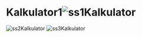 # Kalkulator1![ss1Kalkulator](https://user-images.githubusercontent.com/102037945/200733339-ca8c21ef-f233-4aa1-8a84-677e892aa361.jpeg)
![ss2Kalkulator](https://user-images.githubusercontent.com/102037945/200733356-59fe743d-2367-4759-9bfd-91242d98957a.jpeg)
![ss3Kalkulator](https://user-images.githubusercontent.com/102037945/200733410-439e9c16-a088-46dc-8631-51d729d4a6a2.jpeg)
